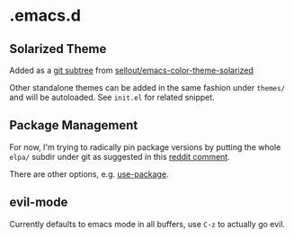 # .emacs.d

## Solarized Theme

Added as a [git subtree](https://gist.github.com/SKempin/b7857a6ff6bddb05717cc17a44091202)
from [sellout/emacs-color-theme-solarized](https://github.com/sellout/emacs-color-theme-solarized)

Other standalone themes can be added in the same fashion under `themes/` and will be autoloaded. See `init.el` for related snippet.

## Package Management

For now, I'm trying to radically pin package versions by putting the whole `elpa/` subdir under git as suggested in this [reddit comment](https://www.reddit.com/r/emacs/comments/4fqu0a/comment/d2bdxfk).

There are other options, e.g. [use-package](https://jwiegley.github.io/use-package/).

## evil-mode

Currently defaults to emacs mode in all buffers, use `C-z` to actually go evil.
